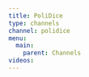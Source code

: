 ```yaml
---
title: PoliDice
type: channels
channel: polidice
menu:
  main:
    parent: Channels
videos:
---
```

